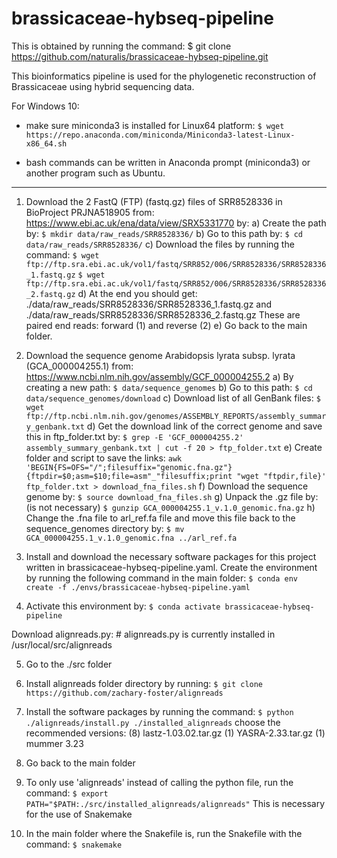 # brassicaceae-hybseq-pipeline
This is obtained by running the command:
$ git clone https://github.com/naturalis/brassicaceae-hybseq-pipeline.git

This bioinformatics pipeline is used for the phylogenetic reconstruction of Brassicaceae using hybrid sequencing data.

For Windows 10: 
 - make sure miniconda3 is installed for Linux64 platform:
`$ wget https://repo.anaconda.com/miniconda/Miniconda3-latest-Linux-x86_64.sh`

 - bash commands can be written in Anaconda prompt (miniconda3) or another program such as Ubuntu. 

---

1) Download the 2 FastQ (FTP) (fastq.gz) files of SRR8528336 in BioProject PRJNA518905 from:
https://www.ebi.ac.uk/ena/data/view/SRX5331770 by:
a) Create the path by:
`$ mkdir data/raw_reads/SRR8528336/`
b) Go to this path by:
`$ cd data/raw_reads/SRR8528336/`
c) Download the files by running the command:
`$ wget ftp://ftp.sra.ebi.ac.uk/vol1/fastq/SRR852/006/SRR8528336/SRR8528336_1.fastq.gz`
`$ wget ftp://ftp.sra.ebi.ac.uk/vol1/fastq/SRR852/006/SRR8528336/SRR8528336_2.fastq.gz` 
d) At the end you should get:
./data/raw_reads/SRR8528336/SRR8528336_1.fastq.gz and ./data/raw_reads/SRR8528336/SRR8528336_2.fastq.gz 
These are paired end reads: forward (1) and reverse (2)
e) Go back to the main folder.

2) Download the sequence genome Arabidopsis lyrata subsp. lyrata (GCA_000004255.1) from:
https://www.ncbi.nlm.nih.gov/assembly/GCF_000004255.2
a) By creating a new path:
`$ data/sequence_genomes`
b) Go to this path:
`$ cd data/sequence_genomes/download`
c) Download list of all GenBank files:
`$ wget ftp://ftp.ncbi.nlm.nih.gov/genomes/ASSEMBLY_REPORTS/assembly_summary_genbank.txt`
d) Get the download link of the correct genome and save this in ftp_folder.txt by:
`$ grep -E 'GCF_000004255.2' assembly_summary_genbank.txt | cut -f 20 > ftp_folder.txt`
e) Create folder and script to save the links:
`awk 'BEGIN{FS=OFS="/";filesuffix="genomic.fna.gz"}{ftpdir=$0;asm=$10;file=asm"_"filesuffix;print "wget "ftpdir,file}' ftp_folder.txt > download_fna_files.sh`
f) Download the sequence genome by:
`$ source download_fna_files.sh`
g) Unpack the .gz file by: (is not necessary)
`$ gunzip GCA_000004255.1_v.1.0_genomic.fna.gz`
h) Change the .fna file to arl_ref.fa file and move this file back to the sequence_genomes directory by:
`$ mv GCA_000004255.1_v.1.0_genomic.fna ../arl_ref.fa`

3) Install and download the necessary software packages for this project written in brassicaceae-hybseq-pipeline.yaml. 
Create the environment by running the following command in the main folder:
`$ conda env create -f ./envs/brassicaceae-hybseq-pipeline.yaml`

4) Activate this environment by:
`$ conda activate brassicaceae-hybseq-pipeline`

Download alignreads.py:		# alignreads.py is currently installed in /usr/local/src/alignreads

5) Go to the ./src folder

6) Install alignreads folder directory by running: 
`$ git clone https://github.com/zachary-foster/alignreads`

7) Install the software packages by running the command:
`$ python ./alignreads/install.py ./installed_alignreads`
choose the recommended versions:
(8) lastz-1.03.02.tar.gz
(1) YASRA-2.33.tar.gz
(1) mummer 3.23

8) Go back to the main folder

9) To only use 'alignreads' instead of calling the python file, run the command:
`$ export PATH="$PATH:./src/installed_alignreads/alignreads"`
This is necessary for the use of Snakemake

10) In the main folder where the Snakefile is, run the Snakefile with the command:
`$ snakemake`


